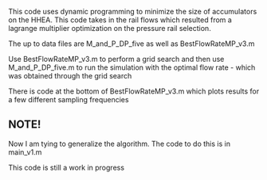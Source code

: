 This code uses dynamic programming to minimize the size of accumulators on the HHEA. This code takes in the rail flows which resulted from a lagrange multiplier optimization on the pressure rail selection.


The up to data files are M_and_P_DP_five as well as BestFlowRateMP_v3.m

Use BestFlowRateMP_v3.m to perform a grid search and then use M_and_P_DP_five.m to run the simulation with the optimal flow rate - which was obtained through the grid search

There is code at the bottom of BestFlowRateMP_v3.m which plots results for a few different sampling frequencies


## NOTE!
Now I am tying to generalize the algorithm. The code to do this is in main_v1.m

This code is still a work in progress
